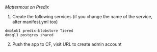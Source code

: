 *Mattermost on Predix*

1) Create the following services (if you change the name of the service, alter manifest.yml too)
```
dmblob1 predix-blobstore Tiered
dmsql1 postgres shared
```

2) Push the app to CF, visit URL to create admin account



